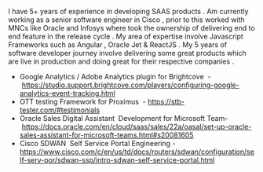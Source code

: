 I have 5+ years of experience in developing SAAS products . Am currently working as a senior software engineer in Cisco , prior to this worked with MNCs like Oracle and Infosys where took the ownership of delivering end to end feature in the release cycle . My area of expertise involve Javascript Frameworks such as Angular , Oracle Jet & ReactJS .
My 5 years of software developer journey involve delivering some great products which are live in production and doing great for their respective companies .
* Google Analytics / Adobe Analytics plugin for Brightcove  - https://studio.support.brightcove.com/players/configuring-google-analytics-event-tracking.html
* OTT testing Framework for Proximus  - https://stb-tester.com/#testimonials
* Oracle Sales Digital Assistant  Development for Microsoft Team- https://docs.oracle.com/en/cloud/saas/sales/22a/oasal/set-up-oracle-sales-assistant-for-microsoft-teams.html#s20081605
* Cisco SDWAN  Self Service Portal Engineering -https://www.cisco.com/c/en/us/td/docs/routers/sdwan/configuration/self-serv-por/sdwan-ssp/intro-sdwan-self-service-portal.html


